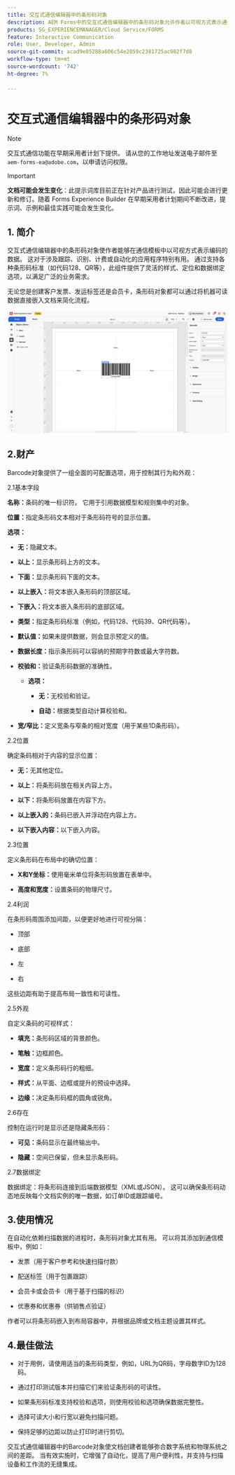 ```yaml
---
title: 交互式通信编辑器中的条形码对象
description: AEM Forms中的交互式通信编辑器中的条形码对象允许作者以可视方式表示通信模板中的编码数据。
products: SG_EXPERIENCEMANAGER/Cloud Service/FORMS
feature: Interactive Communication
role: User, Developer, Admin
source-git-commit: acad9e05288a606c54e2059c2381725ac982f7d8
workflow-type: tm+mt
source-wordcount: '742'
ht-degree: 7%

---
```



# 交互式通信编辑器中的条形码对象

>[!NOTE]
>
> 交互式通信功能在早期采用者计划下提供。 请从您的工作地址发送电子邮件至 `aem-forms-ea@adobe.com`，以申请访问权限。

>[!IMPORTANT]
>
> **文档可能会发生变化**：此提示词库目前正在针对产品进行测试，因此可能会进行更新和修订。随着 Forms Experience Builder 在早期采用者计划期间不断改进，提示词、示例和最佳实践可能会发生变化。

## &#x200B;1. 简介

交互式通信编辑器中的条形码对象使作者能够在通信模板中以可视方式表示编码的数据。 这对于涉及跟踪、识别、计费或自动化的应用程序特别有用。 通过支持各种条形码标准（如代码128、QR等），此组件提供了灵活的样式、定位和数据绑定选项，以满足广泛的业务需求。

无论您是创建客户发票、发运标签还是会员卡，条形码对象都可以通过将机器可读数据直接嵌入文档来简化流程。

![查找IC文档](/help/forms/interactive-communication/assets/barcode.png)

## 2.财产

Barcode对象提供了一组全面的可配置选项，用于控制其行为和外观：

2.1基本字段

**名称：**&#x200B;条码的唯一标识符。 它用于引用数据模型和规则集中的对象。

**位置：**&#x200B;指定条形码文本相对于条形码符号的显示位置。

**选项：**

- **无：**&#x200B;隐藏文本。

- **以上：**&#x200B;显示条形码上方的文本。

- **下面：**&#x200B;显示条形码下面的文本。

- **以上嵌入：**&#x200B;将文本嵌入条形码的顶部区域。

- **下嵌入：**&#x200B;将文本嵌入条形码的底部区域。

- **类型：**&#x200B;指定条形码标准（例如，代码128、代码39、QR代码等）。

- **默认值：**&#x200B;如果未提供数据，则会显示预定义的值。

- **数据长度：**&#x200B;指示条形码可以容纳的预期字符数或最大字符数。

- **校验和：**&#x200B;验证条形码数据的准确性。

   - **选项：**

      - **无：**&#x200B;无校验和验证。

      - **自动：**&#x200B;根据类型自动计算校验和。

- **宽/窄比：**&#x200B;定义宽条与窄条的相对宽度（用于某些1D条形码）。

2.2位置

确定条码相对于内容的显示位置：

- **无：**&#x200B;无其他定位。

- **以上：**&#x200B;将条形码放在相关内容上方。

- **以下：**&#x200B;将条形码放置在内容下方。

- **以上嵌入的：**&#x200B;条码已嵌入并浮动在内容上方。

- **以下嵌入内容：**&#x200B;以下嵌入内容。

2.3位置

定义条形码在布局中的确切位置：

- **X和Y坐标：**&#x200B;使用毫米单位将条形码放置在表单中。

- **高度和宽度：**&#x200B;设置条码的物理尺寸。

2.4利润

在条形码周围添加间距，以便更好地进行可视分隔：

- 顶部

- 底部

- 左

- 右

这些边距有助于提高布局一致性和可读性。

2.5外观

自定义条码的可视样式：

- **填充：**&#x200B;条形码区域的背景颜色。

- **笔触：**&#x200B;边框颜色。

- **宽度：**&#x200B;定义条形码行的粗细。

- **样式：**&#x200B;从平面、边框或提升的预设中选择。

- **边缘：**&#x200B;决定条形码框的圆角或锐角。

2.6存在

控制在运行时是显示还是隐藏条形码：

- **可见：**&#x200B;条码显示在最终输出中。

- **隐藏：**&#x200B;空间已保留，但未显示条形码。

2.7数据绑定

数据绑定：将条形码连接到后端数据模型（XML或JSON）。 这可以确保条形码动态地反映每个文档实例的唯一数据，如订单ID或跟踪编号。

## 3.使用情况

在自动化依赖扫描数据的进程时，条形码对象尤其有用。 可以将其添加到通信模板中，例如：

- 发票（用于客户参考和快速扫描付款）

- 配送标签（用于包裹跟踪）

- 会员卡或会员卡（用于基于扫描的标识）

- 优惠券和优惠券（供销售点验证）

作者可以将条形码嵌入到布局容器中，并根据品牌或文档主题设置其样式。

## 4.最佳做法

- 对于用例，请使用适当的条形码类型，例如，URL为QR码，字母数字ID为128码。

- 通过打印测试版本并扫描它们来验证条形码的可读性。

- 如果条形码标准支持校验和选项，则使用校验和选项确保数据完整性。

- 选择可读大小和行宽以避免扫描问题。

- 保持足够的边距以防止打印时进行剪切。

交互式通信编辑器中的Barcode对象使文档创建者能够弥合数字系统和物理系统之间的差距。 当有效实施时，它增强了自动化，提高了用户便利性，并支持与扫描设备和工作流的无缝集成。
